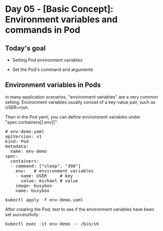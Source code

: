 # Day 05 - [Basic Concept]: Environment variables and commands in Pod

## Today's goal
* Setting Pod environment variables

* Set the Pod's command and arguments

## Environment variables in Pods
in many application scenarios, "environment variables" are a very common setting. Environment variables usually consist of a key-value pair, such as USER=root.

Then in the Pod yaml, you can define environment variables under "spec.containers[].env[]":

<pre># env-demo.yaml
apiVersion: v1
kind: Pod
metadata:
  name: env-demo
spec:
  containers:
  - command: ["sleep", "300"]
    env:   # environment variables
    - name: USER     # key
      value: michael # value
    image: busybox
    name: busybox
</pre>

<pre>kubectl apply -f env-demo.yaml</pre>
After creating the Pod, test to see if the environment variables have been set successfully:

<pre>kubectl exec -it env-demo -- /bin/sh
</pre>